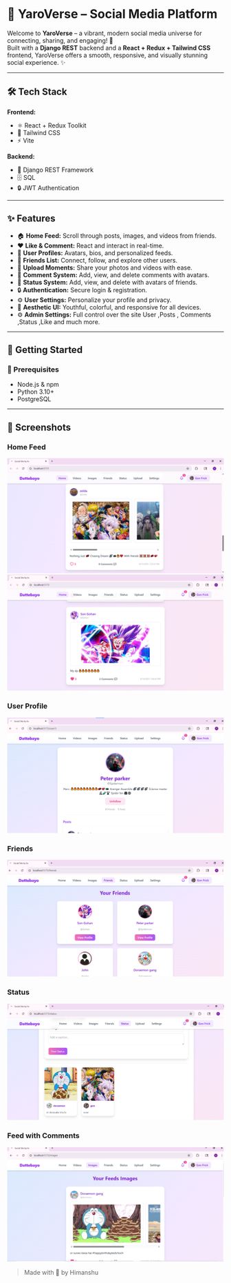 # 🌌 YaroVerse – Social Media Platform  

Welcome to **YaroVerse** – a vibrant, modern social media universe for connecting, sharing, and engaging! 🚀  
Built with a **Django REST** backend and a **React + Redux + Tailwind CSS** frontend, YaroVerse offers a smooth, responsive, and visually stunning social experience. ✨  

---

## 🛠 Tech Stack  

**Frontend:**  
- ⚛️ React + Redux Toolkit  
- 🎨 Tailwind CSS  
- ⚡ Vite  

**Backend:**  
- 🐍 Django REST Framework  
- 🗄  SQL  
- 🔒 JWT Authentication  

---

## ✨ Features  

- 🏠 **Home Feed:** Scroll through posts, images, and videos from friends.  
- ❤️ **Like & Comment:** React and interact in real-time.  
- 👤 **User Profiles:** Avatars, bios, and personalized feeds.  
- 👫 **Friends List:** Connect, follow, and explore other users.  
- 📸 **Upload Moments:** Share your photos and videos with ease.  
- 💬 **Comment System:** Add, view, and delete comments with avatars.  
- 🧭 **Status System:** Add, view, and delete with avatars of friends.  
- 🔒 **Authentication:** Secure login & registration.  
- ⚙️ **User Settings:** Personalize your profile and privacy.  
- 🎨 **Aesthetic UI:** Youthful, colorful, and responsive for all devices.  
- ⚙️ **Admin Settings:** Full control over the site User ,Posts , Comments ,Status ,Like and much more.  

---

## 🚀 Getting Started  

### 📌 Prerequisites  
- Node.js & npm  
- Python 3.10+  
- PostgreSQL  

---
## 📸 Screenshots

### Home Feed
![Home Feed](screenshots/home.png)
![Home Feed](screenshots/home2.png)

### User Profile
![User Profile](screenshots/userprofile.png)

### Friends 
![Friends](screenshots/friends.png)

### Status 
![Status](screenshots/status.png)


### Feed with Comments
![Feed](screenshots/feedimage.png)


> Made with 💜 by Himanshu